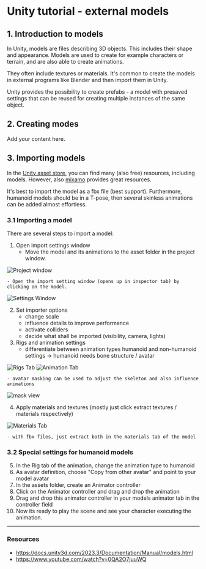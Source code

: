 # Unity tutorial - external models
## 1. Introduction to models
In Unity, models are files describing 3D objects. This includes their shape and appearance. Models are used to create for example characters or terrain, and are also able to create animations.

They often include textures or materials. It's common to create the models in external programs like Blender and then import them in Unity.

Unity provides the possibility to create prefabs - a model with presaved settings that can be reused for creating multiple instances of the same object.
## 2. Creating modes
Add your content here.
## 3. Importing models
In the [Unity asset store](https://assetstore.unity.com/?category=3d&free=true&orderBy=1), you can find many (also free) resources, including models. However, also [mixamo](https://www.mixamo.com) provides great resources.

It's best to import the model as a fbx file (best support). Furthermore, humanoid models should be in a T-pose, then several skinless animations can be added almost effortless.
### 3.1 Importing a model
There are several steps to import a model:
1. Open import settings window
    - Move the model and its animations to the asset folder in the project window.

![Project window](img/project_window.PNG)

    - Open the import setting window (opens up in inspector tab) by clicking on the model.
    
![Settings Window](img/Import_settings_window.PNG)

2. Set importer options
    - change scale
    - influence details to improve performance
    - activate colliders
    - decide what shall be imported (visibility, camera, lights)
3. Rigs and animation settings
    - differentiate between animation types humanoid and non-humanoid settings -> humanoid needs bone structure / avatar

![Rigs Tab](img/Rig_tab.PNG)
![Animation Tab](img/Animation_tab.PNG)

    - avatar masking can be used to adjust the skeleton and also influence animations

![mask view](img/mask_view.PNG)

4. Apply materials and textures (mostly just click extract textures / materials respectively)
    
![Materials Tab](img/materials_tab.PNG)

    - with fbx files, just extract both in the materials tab of the model

### 3.2 Special settings for humanoid models
5. In the Rig tab of the animation, change the animation type to humanoid
6. As avatar definition, choose "Copy from other avatar" and point to your model avatar
7. In the assets folder, create an Animator controller
8. Click on the Animator controller and drag and drop the animation
9. Drag and drop this animator controller in your models animator tab in the controller field
10. Now its ready to play the scene and see your character executing the animation.

---

### Resources
- https://docs.unity3d.com/2023.3/Documentation/Manual/models.html
- https://www.youtube.com/watch?v=0QA2O7juuWQ